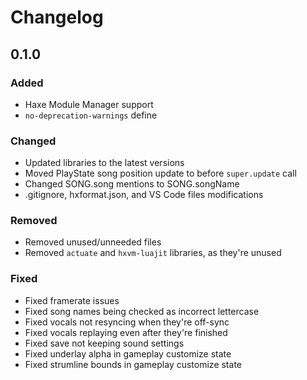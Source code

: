 # Changelog

## 0.1.0

### Added

- Haxe Module Manager support
- `no-deprecation-warnings` define

### Changed

- Updated libraries to the latest versions
- Moved PlayState song position update to before `super.update` call
- Changed SONG.song mentions to SONG.songName
- .gitignore, hxformat.json, and VS Code files modifications

### Removed

- Removed unused/unneeded files
- Removed `actuate` and `hxvm-luajit` libraries, as they're unused

### Fixed

- Fixed framerate issues
- Fixed song names being checked as incorrect lettercase
- Fixed vocals not resyncing when they're off-sync
- Fixed vocals replaying even after they're finished
- Fixed save not keeping sound settings
- Fixed underlay alpha in gameplay customize state
- Fixed strumline bounds in gameplay customize state
